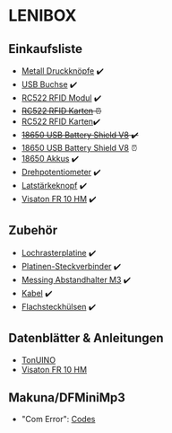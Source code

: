 # LENIBOX

## Einkaufsliste

* [Metall Druckknöpfe](https://www.ebay.de/itm/163190164725) ✔️
* [USB Buchse](https://www.ebay.de/itm/252855078960) ✔️
* [RC522 RFID Modul](https://www.ebay.de/itm/272387195008) ✔️
* ~~[RC522 RFID Karten](https://www.ebay.de/itm/273026026604) ⏰~~
* [RC522 RFID Karten](https://www.reichelt.de/entwicklerboards-rfid-card-fuer-modul-rc522-debo-rfid-card-p201860.html)✔️
* ~~[18650 USB Battery Shield V8](https://www.ebay.de/itm/273652614725) ✔️~~
* [18650 USB Battery Shield V8](https://de.aliexpress.com/item/4000870234968.html) ⏰
* [18650 Akkus](https://www.ebay.de/itm/112787034818) ✔️
* [Drehpotentiometer](https://www.ebay.de/itm/153336494885) ✔️
* [Latstärkeknopf](https://www.ebay.de/itm/333283346990) ✔️
* [Visaton FR 10 HM](https://www.amazon.de/gp/product/B003A65O7U/) ✔️

## Zubehör

* [Lochrasterplatine](https://www.reichelt.de/lochrasterplatine-hartpapier-500x100mm-h25pr500-p8274.html) ✔️
* [Platinen-Steckverbinder](https://www.reichelt.de/platinen-steckverbinder-c7525.html) ✔️
* [Messing Abstandhalter M3](https://www.ebay.de/sch/i.html?_nkw=Messing+M3+Abstandhalter+Set) ✔️
* [Kabel](https://www.ebay.de/itm/302766474820) ✔️
* [Flachsteckhülsen](https://www.ebay.de/itm/152880177973) ✔️

## Datenblätter & Anleitungen

* [TonUINO](https://discourse.voss.earth/t/uebersicht-der-bedienung-tonuino/2072)
* [Visaton FR 10 HM](https://www.visaton.de/de/produkte/chassiszubehoer/breitband-systeme/fr-10-8-ohm)

## Makuna/DFMiniMp3

* "Com Error": [Codes](https://github.com/Makuna/DFMiniMp3/wiki/Notification-Method#static-void-onerroruint16_t-errorcode)

